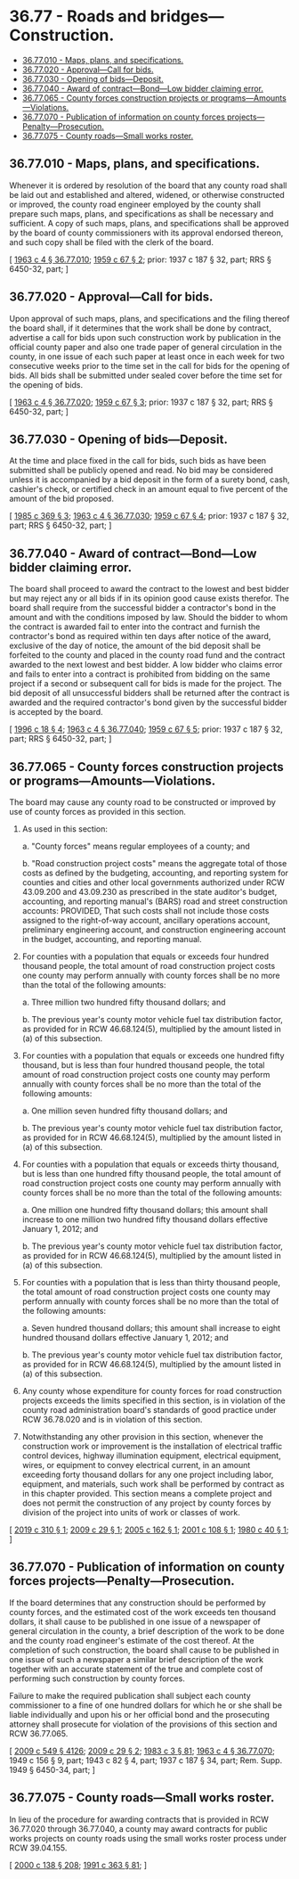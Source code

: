 # 36.77 - Roads and bridges—Construction.
* [36.77.010 - Maps, plans, and specifications.](#3677010---maps-plans-and-specifications)
* [36.77.020 - Approval—Call for bids.](#3677020---approvalcall-for-bids)
* [36.77.030 - Opening of bids—Deposit.](#3677030---opening-of-bidsdeposit)
* [36.77.040 - Award of contract—Bond—Low bidder claiming error.](#3677040---award-of-contractbondlow-bidder-claiming-error)
* [36.77.065 - County forces construction projects or programs—Amounts—Violations.](#3677065---county-forces-construction-projects-or-programsamountsviolations)
* [36.77.070 - Publication of information on county forces projects—Penalty—Prosecution.](#3677070---publication-of-information-on-county-forces-projectspenaltyprosecution)
* [36.77.075 - County roads—Small works roster.](#3677075---county-roadssmall-works-roster)
## 36.77.010 - Maps, plans, and specifications.
Whenever it is ordered by resolution of the board that any county road shall be laid out and established and altered, widened, or otherwise constructed or improved, the county road engineer employed by the county shall prepare such maps, plans, and specifications as shall be necessary and sufficient. A copy of such maps, plans, and specifications shall be approved by the board of county commissioners with its approval endorsed thereon, and such copy shall be filed with the clerk of the board.

\[ [1963 c 4 § 36.77.010](http://leg.wa.gov/CodeReviser/documents/sessionlaw/1963c4.pdf?cite=1963%20c%204%20§%2036.77.010); [1959 c 67 § 2](http://leg.wa.gov/CodeReviser/documents/sessionlaw/1959c67.pdf?cite=1959%20c%2067%20§%202); prior: 1937 c 187 § 32, part; RRS § 6450-32, part; \]

## 36.77.020 - Approval—Call for bids.
Upon approval of such maps, plans, and specifications and the filing thereof the board shall, if it determines that the work shall be done by contract, advertise a call for bids upon such construction work by publication in the official county paper and also one trade paper of general circulation in the county, in one issue of each such paper at least once in each week for two consecutive weeks prior to the time set in the call for bids for the opening of bids. All bids shall be submitted under sealed cover before the time set for the opening of bids.

\[ [1963 c 4 § 36.77.020](http://leg.wa.gov/CodeReviser/documents/sessionlaw/1963c4.pdf?cite=1963%20c%204%20§%2036.77.020); [1959 c 67 § 3](http://leg.wa.gov/CodeReviser/documents/sessionlaw/1959c67.pdf?cite=1959%20c%2067%20§%203); prior: 1937 c 187 § 32, part; RRS § 6450-32, part; \]

## 36.77.030 - Opening of bids—Deposit.
At the time and place fixed in the call for bids, such bids as have been submitted shall be publicly opened and read. No bid may be considered unless it is accompanied by a bid deposit in the form of a surety bond, cash, cashier's check, or certified check in an amount equal to five percent of the amount of the bid proposed.

\[ [1985 c 369 § 3](http://leg.wa.gov/CodeReviser/documents/sessionlaw/1985c369.pdf?cite=1985%20c%20369%20§%203); [1963 c 4 § 36.77.030](http://leg.wa.gov/CodeReviser/documents/sessionlaw/1963c4.pdf?cite=1963%20c%204%20§%2036.77.030); [1959 c 67 § 4](http://leg.wa.gov/CodeReviser/documents/sessionlaw/1959c67.pdf?cite=1959%20c%2067%20§%204); prior: 1937 c 187 § 32, part; RRS § 6450-32, part; \]

## 36.77.040 - Award of contract—Bond—Low bidder claiming error.
The board shall proceed to award the contract to the lowest and best bidder but may reject any or all bids if in its opinion good cause exists therefor. The board shall require from the successful bidder a contractor's bond in the amount and with the conditions imposed by law. Should the bidder to whom the contract is awarded fail to enter into the contract and furnish the contractor's bond as required within ten days after notice of the award, exclusive of the day of notice, the amount of the bid deposit shall be forfeited to the county and placed in the county road fund and the contract awarded to the next lowest and best bidder. A low bidder who claims error and fails to enter into a contract is prohibited from bidding on the same project if a second or subsequent call for bids is made for the project. The bid deposit of all unsuccessful bidders shall be returned after the contract is awarded and the required contractor's bond given by the successful bidder is accepted by the board.

\[ [1996 c 18 § 4](http://lawfilesext.leg.wa.gov/biennium/1995-96/Pdf/Bills/Session%20Laws/Senate/5757-S2.SL.pdf?cite=1996%20c%2018%20§%204); [1963 c 4 § 36.77.040](http://leg.wa.gov/CodeReviser/documents/sessionlaw/1963c4.pdf?cite=1963%20c%204%20§%2036.77.040); [1959 c 67 § 5](http://leg.wa.gov/CodeReviser/documents/sessionlaw/1959c67.pdf?cite=1959%20c%2067%20§%205); prior: 1937 c 187 § 32, part; RRS § 6450-32, part; \]

## 36.77.065 - County forces construction projects or programs—Amounts—Violations.
The board may cause any county road to be constructed or improved by use of county forces as provided in this section.

1. As used in this section:

    a. "County forces" means regular employees of a county; and

    b. "Road construction project costs" means the aggregate total of those costs as defined by the budgeting, accounting, and reporting system for counties and cities and other local governments authorized under RCW 43.09.200 and 43.09.230 as prescribed in the state auditor's budget, accounting, and reporting manual's (BARS) road and street construction accounts: PROVIDED, That such costs shall not include those costs assigned to the right-of-way account, ancillary operations account, preliminary engineering account, and construction engineering account in the budget, accounting, and reporting manual.

2. For counties with a population that equals or exceeds four hundred thousand people, the total amount of road construction project costs one county may perform annually with county forces shall be no more than the total of the following amounts:

    a. Three million two hundred fifty thousand dollars; and

    b. The previous year's county motor vehicle fuel tax distribution factor, as provided for in RCW 46.68.124(5), multiplied by the amount listed in (a) of this subsection.

3. For counties with a population that equals or exceeds one hundred fifty thousand, but is less than four hundred thousand people, the total amount of road construction project costs one county may perform annually with county forces shall be no more than the total of the following amounts:

    a. One million seven hundred fifty thousand dollars; and

    b. The previous year's county motor vehicle fuel tax distribution factor, as provided for in RCW 46.68.124(5), multiplied by the amount listed in (a) of this subsection.

4. For counties with a population that equals or exceeds thirty thousand, but is less than one hundred fifty thousand people, the total amount of road construction project costs one county may perform annually with county forces shall be no more than the total of the following amounts:

    a. One million one hundred fifty thousand dollars; this amount shall increase to one million two hundred fifty thousand dollars effective January 1, 2012; and

    b. The previous year's county motor vehicle fuel tax distribution factor, as provided for in RCW 46.68.124(5), multiplied by the amount listed in (a) of this subsection.

5. For counties with a population that is less than thirty thousand people, the total amount of road construction project costs one county may perform annually with county forces shall be no more than the total of the following amounts:

    a. Seven hundred thousand dollars; this amount shall increase to eight hundred thousand dollars effective January 1, 2012; and

    b. The previous year's county motor vehicle fuel tax distribution factor, as provided for in RCW 46.68.124(5), multiplied by the amount listed in (a) of this subsection.

6. Any county whose expenditure for county forces for road construction projects exceeds the limits specified in this section, is in violation of the county road administration board's standards of good practice under RCW 36.78.020 and is in violation of this section.

7. Notwithstanding any other provision in this section, whenever the construction work or improvement is the installation of electrical traffic control devices, highway illumination equipment, electrical equipment, wires, or equipment to convey electrical current, in an amount exceeding forty thousand dollars for any one project including labor, equipment, and materials, such work shall be performed by contract as in this chapter provided. This section means a complete project and does not permit the construction of any project by county forces by division of the project into units of work or classes of work.

\[ [2019 c 310 § 1](http://lawfilesext.leg.wa.gov/biennium/2019-20/Pdf/Bills/Session%20Laws/Senate/5179.SL.pdf?cite=2019%20c%20310%20§%201); [2009 c 29 § 1](http://lawfilesext.leg.wa.gov/biennium/2009-10/Pdf/Bills/Session%20Laws/Senate/5228-S.SL.pdf?cite=2009%20c%2029%20§%201); [2005 c 162 § 1](http://lawfilesext.leg.wa.gov/biennium/2005-06/Pdf/Bills/Session%20Laws/House/1600.SL.pdf?cite=2005%20c%20162%20§%201); [2001 c 108 § 1](http://lawfilesext.leg.wa.gov/biennium/2001-02/Pdf/Bills/Session%20Laws/Senate/5733-S.SL.pdf?cite=2001%20c%20108%20§%201); [1980 c 40 § 1](http://leg.wa.gov/CodeReviser/documents/sessionlaw/1980c40.pdf?cite=1980%20c%2040%20§%201); \]

## 36.77.070 - Publication of information on county forces projects—Penalty—Prosecution.
If the board determines that any construction should be performed by county forces, and the estimated cost of the work exceeds ten thousand dollars, it shall cause to be published in one issue of a newspaper of general circulation in the county, a brief description of the work to be done and the county road engineer's estimate of the cost thereof. At the completion of such construction, the board shall cause to be published in one issue of such a newspaper a similar brief description of the work together with an accurate statement of the true and complete cost of performing such construction by county forces.

Failure to make the required publication shall subject each county commissioner to a fine of one hundred dollars for which he or she shall be liable individually and upon his or her official bond and the prosecuting attorney shall prosecute for violation of the provisions of this section and RCW 36.77.065.

\[ [2009 c 549 § 4126](http://lawfilesext.leg.wa.gov/biennium/2009-10/Pdf/Bills/Session%20Laws/Senate/5038.SL.pdf?cite=2009%20c%20549%20§%204126); [2009 c 29 § 2](http://lawfilesext.leg.wa.gov/biennium/2009-10/Pdf/Bills/Session%20Laws/Senate/5228-S.SL.pdf?cite=2009%20c%2029%20§%202); [1983 c 3 § 81](http://leg.wa.gov/CodeReviser/documents/sessionlaw/1983c3.pdf?cite=1983%20c%203%20§%2081); [1963 c 4 § 36.77.070](http://leg.wa.gov/CodeReviser/documents/sessionlaw/1963c4.pdf?cite=1963%20c%204%20§%2036.77.070); 1949 c 156 § 9, part; 1943 c 82 § 4, part; 1937 c 187 § 34, part; Rem. Supp. 1949 § 6450-34, part; \]

## 36.77.075 - County roads—Small works roster.
In lieu of the procedure for awarding contracts that is provided in RCW 36.77.020 through 36.77.040, a county may award contracts for public works projects on county roads using the small works roster process under RCW 39.04.155.

\[ [2000 c 138 § 208](http://lawfilesext.leg.wa.gov/biennium/1999-00/Pdf/Bills/Session%20Laws/Senate/6347-S.SL.pdf?cite=2000%20c%20138%20§%20208); [1991 c 363 § 81](http://lawfilesext.leg.wa.gov/biennium/1991-92/Pdf/Bills/Session%20Laws/House/1201-S.SL.pdf?cite=1991%20c%20363%20§%2081); \]

